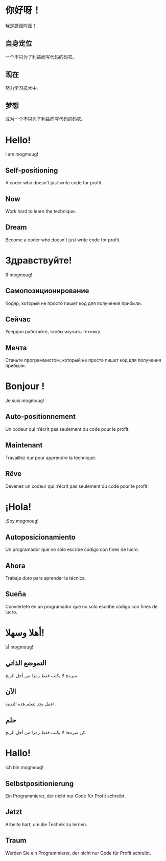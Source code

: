 # 你好呀！
我是蘑菇眸菇！
## 自身定位
一个不只为了利益而写代码的码农。
## 现在
努力学习技术中。
## 梦想
成为一个不只为了利益而写代码的码农。


# Hello!
I am mogmoug!
## Self-positioning
A coder who doesn't just write code for profit.
## Now
Work hard to learn the technique.
## Dream
Become a coder who doesn't just write code for profit.


# Здравствуйте!
Я mogmoug!
## Самопозиционирование
Кодер, который не просто пишет код для получения прибыли.
## Сейчас
Усердно работайте, чтобы изучить технику.
## Мечта
Станьте программистом, который не просто пишет код для получения прибыли.


# Bonjour !
Je suis mogmoug!
## Auto-positionnement
Un codeur qui n’écrit pas seulement du code pour le profit.
## Maintenant
Travaillez dur pour apprendre la technique.
## Rêve
Devenez un codeur qui n’écrit pas seulement du code pour le profit.


# ¡Hola!
¡Soy mogmoug!
## Autoposicionamiento
Un programador que no solo escribe código con fines de lucro.
## Ahora
Trabaja duro para aprender la técnica.
## Sueña
Conviértete en un programador que no solo escribe código con fines de lucro.


# أهلا وسهلا!
أنا mogmoug!
## التموضع الذاتي
مبرمج لا يكتب فقط رمزا من أجل الربح.
## الآن
اعمل بجد لتعلم هذه التقنية.
## حلم
كن مبرمجا لا يكتب فقط رمزا من أجل الربح.


# Hallo!
Ich bin mogmoug!
## Selbstpositionierung
Ein Programmierer, der nicht nur Code für Profit schreibt.
## Jetzt
Arbeite hart, um die Technik zu lernen.
## Traum
Werden Sie ein Programmierer, der nicht nur Code für Profit schreibt.
<!---
mogmoug/mogmoug is a ✨ special ✨ repository because its `README.md` (this file) appears on your GitHub profile.
You can click the Preview link to take a look at your changes.
--->
